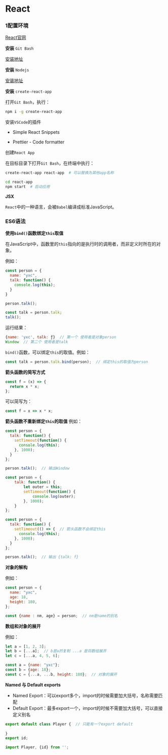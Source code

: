 # React

### 1配置环境

[React官网](https://zh-hans.reactjs.org/) 

**安装** `Git Bash` 

[安装地址](https://gitforwindows.org/)

**安装** `Nodejs` 

[安装地址](https://nodejs.org/en/)

**安装** `create-react-app`

打开`Git Bash`，执行：

```bash
npm i -g create-react-app
```


安装`VSCode`的插件

* Simple React Snippets

* Prettier - Code formatter



创建`React App`

在目标目录下打开`Git Bash`，在终端中执行：

```bash
create-react-app react-app  # 可以替换为其他app名称

cd react-app
npm start  # 启动应用
```

**JSX**

`React`中的一种语言，会被`Babel`编译成标准JavaScript。

   

### ES6语法

**使用`bind()`函数绑定`this`取值**

在JavaScript中，函数里的`this`指向的是执行时的调用者，而非定义时所在的对象。

例如：

```js
const person = {
  name: "yxc",
  talk: function() {
    console.log(this);
  }
}

person.talk();

const talk = person.talk;
talk();
```


运行结果：

```js
{name: 'yxc', talk: ƒ}  // 第一个 使用者是对象person
Window  // 第二个 使用者是talk
```

`bind()`函数，可以绑定`this`的取值。例如：

```js
const talk = person.talk.bind(person);  // 绑定this的取值为person
```


**箭头函数的简写方式**

```js
const f = (x) => {
  return x * x;
};
```

可以简写为：

```js
const f = x => x * x;
```



**箭头函数不重新绑定`this`的取值**
例如：

```js
const person = {
  talk: function() {
    setTimeout(function() {
      console.log(this);
    }, 1000);
  }
};

person.talk();  // 输出Window
```

```js
const person = {
    talk: function() {
        let outer = this;
        setTimeout(function() {
            console.log(outer);
        }, 1000);
    }
};

const person = {
  talk: function() {
    setTimeout(() => {  // 箭头函数不会绑定this
      console.log(this);
    }, 1000);
  }
};

person.talk();  // 输出 {talk: f}
```

**对象的解构**

例如：

```js
const person = {
  name: "yxc",
  age: 18,
  height: 180,
};

const {name : nm, age} = person;  // nm是name的别名
```

**数组和对象的展开**

例如：

```js
let a = [1, 2, 3];
let b = [...a];  // b是a的复制 ...a 是将数组展开
let c = [...a, 4, 5, 6];
```

```js
const a = {name: "yxc"};
const b = {age: 18};
const c = {...a, ...b, height: 180};  // 对象的展开
```

**Named 与 Default exports**

* Named Export：可以export多个，import的时候需要加大括号，名称需要匹配
* Default Export：最多export一个，import的时候不需要加大括号，可以直接定义别名

```js
export default class Player {  // 只能有一个export default
    
}
export id;

import Player, {id} from '';
```

